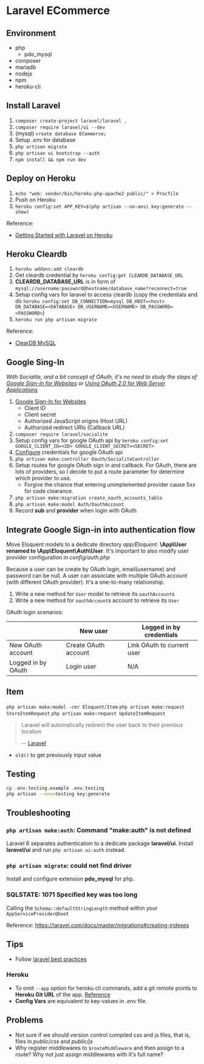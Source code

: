 # Laravel ECommerce

## Environment

-   php
    -   pdo_mysql
-   composer
-   mariadb
-   nodejs
-   npm
-   heroku-cli

## Install Laravel

1. `composer create-project laravel/laravel .`
2. `composer require laravel/ui --dev`
3. (mysql) `create database ECommerce;`
4. Setup _.env_ for database
5. `php artisan migrate`
6. `php artisan ui bootstrap --auth`
7. `npm install && npm run dev`

## Deploy on Heroku

1. `echo "web: vendor/bin/heroku-php-apache2 public/" > Procfile`
2. Push on Heroku
3. `heroku config:set APP_KEY=$(php artisan --no-ansi key:generate --show)`

Reference:

-   [Getting Started with Laravel on Heroku](https://devcenter.heroku.com/articles/getting-started-with-laravel)

## Heroku Cleardb

1. `heroku addons:add cleardb`
2. Get cleardb credential by `heroku config:get CLEARDB_DATABASE_URL`
3. **CLEARDB_DATABASE_URL** is in form of `mysql://username:password@hostname/database_name?reconnect=true`
4. Setup config vars for laravel to access cleardb (copy the credentials and do `heroku config:set DB_CONNECTION=mysql DB_HOST=<host> DB_DATABASE=<DATABASE> DB_USERNAME=<USERNAME> DB_PASSWORD=<PASSWORD>`)
5. `heroku run php artisan migrate`

Reference:

-   [ClearDB MySQL](https://devcenter.heroku.com/articles/cleardb)

## Google Sing-In

_With Socialite, and a bit concept of OAuth, it's no need to study the steps of [Google Sign-In for Websites](https://developers.google.com/identity/sign-in/web/sign-in) or [Using OAuth 2.0 for Web Server Applications](https://developers.google.com/identity/protocols/OAuth2WebServer)_

1. [Google Sign-In for Websites](https://developers.google.com/identity/sign-in/web/sign-in)
    - Client ID
    - Client secret
    - Authorized JavaScript origins (Host URL)
    - Authorized redirect URIs (Callback URL)
2. `composer require laravel/socialite`
3. Setup config vars for google OAuth api by `heroku config:set GOOGLE_CLIENT_ID=<ID> GOOGLE_CLIENT_SECRET=<SECRET>`
4. [Configure](https://laravel.com/docs/6.x/socialite#configuration) credentials for google OAuth api
5. `php artisan make:controller Oauth/SocialiteController`
6. Setup routes for google OAuth sign in and callback. For OAuth, there are lots of providers, so I decide to put a route parameter for determine which provider to use.
    - Forgive the chance that entering unimplemented provider cause 5xx for code clearance.
7. `php artisan make:migration create_oauth_accounts_table`
8. `php artisan make:model Auth/OauthAccount`
9. Record **sub** and **provider** when login with OAuth

## Integrate Google Sign-in into authentication flow

Move Eloquent models to a dedicate directory _app/Eloquent_.
**\App\User renamed to \App\Eloquent\Auth\User**. It's important to also modify user provider configuration in _config/auth.php_

Because a user can be create by OAuth login, email(username) and password can be null.
A user can associate with multiple OAuth account (with different OAuth provider).
It's a one-to-many relationship.

1. Write a new method for `User` model to retrieve its `oauthAccount`s
2. Write a new method for `oauthAccount`s account to retrieve its `User`

OAuth login scenarios:

|                    | New user             | Logged in by credentials   |
| ------------------ | -------------------- | -------------------------- |
| New OAuth account  | Create OAuth account | Link OAuth to current user |
| Logged in by OAuth | Login user           | N/A                        |

## Item

`php artisan make:model -cmr Eloquent/Item`
`php artisan make:request StoreItemRequest`
`php artisan make:request UpdateItemRequest`

> Laravel will automatically redirect the user back to their previous location
>
> -- [Laravel](https://laravel.com/docs/master/validation#quick-displaying-the-validation-errors)

-   `old()` to get previously input value

## Testing

```sh
cp .env.testing.example .env.testing
php artisan --env=testing key:generate
```

## Troubleshooting

### `php artisan make:auth`: Command "make:auth" is not defined

Laravel 6 separates authentication to a dedicate package **laravel/ui**.
Install **laravel/ui** and run `php artisan ui:auth` instead.

### `php artisan migrate`: could not find driver

Install and configure extension **pdo_mysql** for php.

### SQLSTATE: 1071 Specified key was too long

Calling the `Schema::defaultStringLength` method within your `AppServiceProvider@boot`

Reference: https://laravel.com/docs/master/migrations#creating-indexes

## Tips

-   Follow [laravel best practices](https://github.com/alexeymezenin/laravel-best-practices)

### Heroku

-   To omit `--app` option for heroku cli commands, add a git remote points to **Heroku Git URL** of the app. [Reference](https://stackoverflow.com/questions/55470675/how-to-avoid-the-app-option-with-heroku-cli)
-   **Config Vars** are equivalent to key-values in _.env_ file.

## Problems

-   Not sure if we should version control compiled css and js files,
    that is, files in _public/css_ and _public/js_
-   Why register middlewares to `$routeMiddleware` and then assign to a route? Why not just assign middlewares with it's full name?

